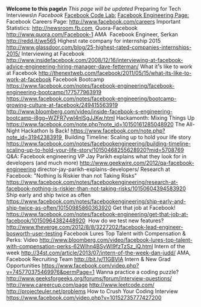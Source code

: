 **Welcome to this page\n**
*This page will be updated*
Preparing for Tech Interviews\n
*Facebook*
[Facebook Code Lab:](https://codelab.interviewbit.com/index/)
[Facebook Engineering Page:](https://www.facebook.com/Engineering/notes)
Facebook Careers Page:
http://www.facebook.com/careers
Important Statistics:
http://newsroom.fb.com 
Quora-Facebook
http://www.quora.com/Facebook-1
AMA ­ Facebook Engineer, Serkan
http://redd.it/we565
Highest rate company for internship 2015
http://www.glassdoor.com/blog/25-highest-rated-companies-internships-2015/
Interviewing at Facebook
http://www.insidefacebook.com/2008/12/16/interviewing-at-facebook-advice-engineering-hiring-manager-dave-fetterman/
What it¹s like to work at Facebook
http://thenextweb.com/facebook/2011/05/15/what-its-like-to-work-at-facebook
Facebook Bootcamp
https://www.facebook.com/notes/facebook-engineering/facebook-engineering-bootcamp/177577963919
https://www.facebook.com/notes/facebook-engineering/bootcamp-growing-culture-at-facebook/249415563919
http://www.bloomberg.com/video/inside-facebook-s-engineering-bootcamp-i8gg~WZFR7ywI4nlSgJJKw.html
Hackamonth: Mixing Things Up
https://www.facebook.com/note.php?note_id=10150161285048920
The All-Night Hackathon Is Back!
https://www.facebook.com/note.php?note_id=31942383919 
Building Timeline: Scaling up to hold your life story
https://www.facebook.com/notes/facebookengineering/building-timeline-scaling-up-to-hold-your-life-story/10150468255628920?mid=5708769
Q&A: Facebook engineering VP Jay Parikh explains what they look for in developers (and much more)
http://www.geekwire.com/2012/qa-facebook-engineering director-jay-parikh-explains-developers/
Research at Facebook: "Nothing Is Riskier than not Taking Risks"
https://www.facebook.com/notes/facebookengineering/research-at-facebook-nothing-is-riskier-than-not-taking-risks/10150604394583920
Ship early and ship twice as often
https://www.facebook.com/notes/facebookengineering/ship-early-and-ship-twice-as-often/10150985860363920
Get that job at Facebook!
https://www.facebook.com/notes/facebook-engineering/get-that-job-at-facebook/10150964382448920
 How do we test new features?
http://www.theverge.com/2012/8/8/3227202/facebook-lead-engineer-bosworth-user-testing
Facebook Lures Top Talent with Compensation & Perks: Video
http://www.bloomberg.com/video/facebook-lures-top-talent-with-compensation-perks-62WIhn4BSyWI9fzTzSz_iQ.html
Intern of the week
http://34st.com/article/2013/07/intern-of-the-week-dan-judd/
AMA, Facebook Recruiting Team
http://bit.ly/11GBVlA
Intern & New Grad Opportunities
https://www.facebook.com/video.php?v=745770375469976&permPage=1
Wanna practice a coding puzzle?
http://www.geeksforgeeks.org/forums/forum/interview-questions/
http://www.careercup.com/page
http://www.leetcode.com/
http://projecteuler.net/problems
How to Crush Your Coding Interview
https://www.facebook.com/video.php?v=10152735777427200


